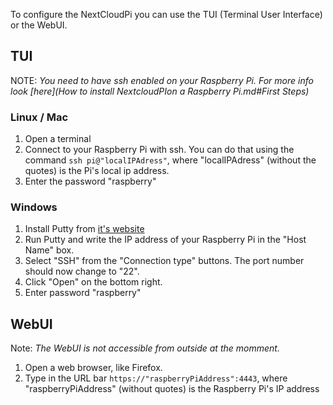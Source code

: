 To configure the NextCloudPi you can use the TUI (Terminal User Interface) or the WebUI.
## TUI
NOTE: *You need to have ssh enabled on your Raspberry Pi. For more info look [here](How to install NextcloudPIon a Raspberry Pi.md#First Steps)*

### Linux / Mac
1. Open a terminal
2. Connect to your Raspberry Pi with ssh. You can do that using the command `ssh pi@"localIPAdress"`, where "localIPAdress" (without the quotes) is the Pi's local ip address.
3. Enter the password "raspberry"


### Windows
1. Install Putty from [it's website](http://www.putty.org/)
2. Run Putty and write the IP address of your Raspberry Pi in the "Host Name" box.
3. Select "SSH" from the "Connection type" buttons. The port number should now change to "22".
4. Click "Open" on the bottom right.
5. Enter password "raspberry"

## WebUI
Note: *The WebUI is not accessible from outside at the momment.*
1. Open a web browser, like Firefox.
2. Type in the URL bar `https://"raspberryPiAddress":4443`, where "raspberryPiAddress" (without quotes) is the Raspberry Pi's IP address